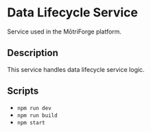# Data Lifecycle Service

Service used in the MōtriForge platform.

## Description

This service handles data lifecycle service logic.

## Scripts
- `npm run dev`
- `npm run build`
- `npm start`
